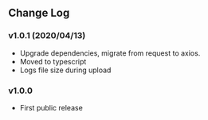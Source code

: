 ## Change Log

### v1.0.1 (2020/04/13)

- Upgrade dependencies, migrate from request to axios.
- Moved to typescript
- Logs file size during upload

### v1.0.0

- First public release
